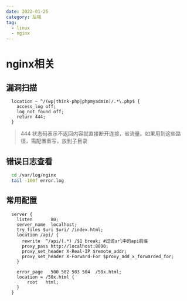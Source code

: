```yaml
---
date: 2022-01-25
category: 后端
tag:
  - linux
  - nginx
---
```

# nginx相关

## 漏洞扫描

```nginx
  location ~ ^/(wp|think-php|phpmyadmin)/.*\.php$ {
    access_log off;
    log_not_found off;
    return 444;
  }
```

> 444 状态码表示不返回内容就直接断开连接，省流量。如果用到这些路径，需配置重写，放到子目录

## 错误日志查看

```bash
  cd /var/log/nginx
  tail -100f error.log
```

## 常用配置

```nginx
  server {
    listen       80;
    server_name  localhost;
    try_files $uri $uri/ /index.html;
    location /api/ {
      rewrite  ^/api/(.*) /$1 break; #过滤url中的api前缀
      proxy_pass http://localhost:8090;
      proxy_set_header X-Real-IP $remote_addr;
      proxy_set_header X-Forward-For $proxy_add_x_forwarded_for;
    }

    error_page   500 502 503 504  /50x.html;
    location = /50x.html {
        root   html;
    }
  }
```

